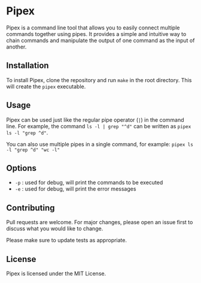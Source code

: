 # Pipex

Pipex is a command line tool that allows you to easily connect multiple commands together using pipes. It provides a simple and intuitive way to chain commands and manipulate the output of one command as the input of another.

## Installation

To install Pipex, clone the repository and run `make` in the root directory. This will create the `pipex` executable.

## Usage

Pipex can be used just like the regular pipe operator (`|`) in the command line. For example, the command `ls -l | grep "^d"` can be written as `pipex ls -l "grep ^d"`.

You can also use multiple pipes in a single command, for example: `pipex ls -l "grep ^d" "wc -l"`

## Options

-   `-p` : used for debug, will print the commands to be executed
-   `-e` : used for debug, will print the error messages

## Contributing

Pull requests are welcome. For major changes, please open an issue first to discuss what you would like to change.

Please make sure to update tests as appropriate.

## License

Pipex is licensed under the MIT License.
